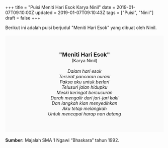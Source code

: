 +++
title = "Puisi Meniti Hari Esok Karya Ninil"
date = 2019-01-07T09:10:00Z
updated = 2019-01-07T09:10:43Z
tags = ["Puisi", "Ninil"]
draft = false
+++

<div dir="ltr" style="text-align: left;" trbidi="on"><div style="text-align: justify;">Berikut ini adalah puisi berjudul "Meniti Hari Esok" yang dibuat oleh Ninil. </div><br /><div style="background: #FAFAFA; font-size: 14px; height: auto; margin: 0 auto; padding: 50px; text-align: center; width: auto;"><span style="font-size: 18px;"><b>"Meniti Hari Esok"</b></span><br />(Karya Ninil)<br /><br /><i>Dalam hari esok<br />Tersirat pancaran nurani<br />Paksa aku untuk berlari<br />Telusuri jalan hidupku<br />Meski keringat bercucuran<br />Darah mengalir dari jari-jari kaki<br />Dan langkah kian menyedihkan<br />Aku tetap melangkah<br />Untuk mencapai harap nan datang</i> </div><br /><b>Sumber:</b> Majalah SMA 1 Ngawi “Bhaskara” tahun 1992.</div>
